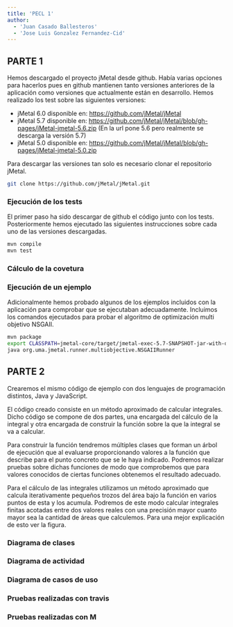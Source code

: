 ```yaml
---
title: 'PECL 1'
author:
  - 'Juan Casado Ballesteros'
  - 'Jose Luis Gonzalez Fernandez-Cid'
---
```


## PARTE 1

Hemos descargado el proyecto jMetal desde github.
Había varias opciones para hacerlos pues en github mantienen tanto versiones anteriores de la aplicación como versiones que actualmente están en desarrollo.
Hemos realizado los test sobre las siguientes versiones:

* jMetal 6.0 disponible en: https://github.com/jMetal/jMetal
* jMetal 5.7 disponible en: https://github.com/jMetal/jMetal/blob/gh-pages/jMetal-jmetal-5.6.zip (En la url pone 5.6 pero realmente se descarga la versión 5.7)
* jMetal 5.0 disponible en: https://github.com/jMetal/jMetal/blob/gh-pages/jMetal-jmetal-5.0.zip

Para descargar las versiones tan solo es necesario clonar el repositorio jMetal.

```bash
git clone https://github.com/jMetal/jMetal.git
```

### Ejecución de los tests

El primer paso ha sido descargar de github el código junto con los tests.
Posteriormente hemos ejecutado las siguientes instrucciones sobre cada uno de las versiones descargadas.

```bash
mvn compile
mvn test
```

### Cálculo de la covetura



### Ejecución de un ejemplo

Adicionalmente hemos probado algunos de los ejemplos incluidos con la aplicación para comprobar que se ejecutaban adecuadamente.
Incluimos los comandos ejecutados para probar el algoritmo de optimización multi objetivo NSGAII.

```bash
mvn package
export CLASSPATH=jmetal-core/target/jmetal-exec-5.7-SNAPSHOT-jar-with-dependencies.jar:jmetal-problem/target/jmetal-exec-5.7-SNAPSHOT-jar-with-dependencies.jar:jmetal-exec/target/jmetal-exec-5.7-SNAPSHOT-jar-with-dependencies.jar:jmetal-problem/target/jmetal-exec-5.7-SNAPSHOT-jar-with-dependencies.jar
java org.uma.jmetal.runner.multiobjective.NSGAIIRunner
```

## PARTE 2

Crearemos el mismo código de ejemplo con dos lenguajes de programación distintos, Java y JavaScript.

El código creado consiste en un método aproximado de calcular integrales.
Dicho código se compone de dos partes, una encargada del cálculo de la integral y otra encargada de construir la función sobre la que la integral se va a calcular.

Para construir la función tendremos múltiples clases que forman un árbol de ejecución que al evaluarse proporcionando valores a la función que describe para el punto concreto que se le haya indicado. Podremos realizar pruebas sobre dichas funciones de modo que comprobemos que para valores conocidos de ciertas funciones obtenemos el resultado adecuado.

Para el cálculo de las integrales utilizamos un método aproximado que calcula iterativamente pequeños trozos del área bajo la función en varios puntos de esta y los acumula. Podremos de este modo calcular integrales finitas acotadas entre dos valores reales con una precisión mayor cuanto mayor sea la cantidad de áreas que calculemos. Para una mejor explicación de esto ver la figura.

### Diagrama de clases

### Diagrama de actividad

### Diagrama de casos de uso

### Pruebas realizadas con travis

### Pruebas realizadas con M
